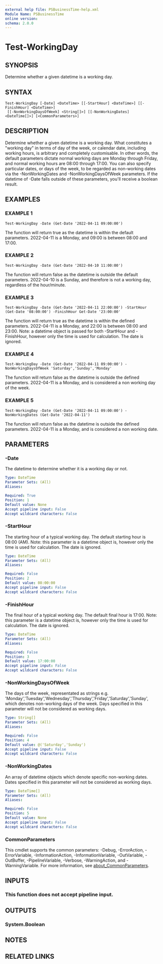 ```yaml
---
external help file: PSBusinessTime-help.xml
Module Name: PSBusinessTime
online version:
schema: 2.0.0
---
```


# Test-WorkingDay

## SYNOPSIS
Determine whether a given datetime is a working day.

## SYNTAX

```
Test-WorkingDay [-Date] <DateTime> [[-StartHour] <DateTime>] [[-FinishHour] <DateTime>]
 [[-NonWorkingDaysOfWeek] <String[]>] [[-NonWorkingDates] <DateTime[]>] [<CommonParameters>]
```

## DESCRIPTION
Determine whether a given datetime is a working day.
What constitutes a "working day" in terms of day of the week, or calendar date, including working hours, is arbitrary and completely customisable.
In other words, the default parameters dictate normal working days are Monday through Friday, and normal working hours are 08:00 through 17:00.
You can also specify particular dates, or days of the week, to be regarded as non-working dates via the -NonWorkingDates and -NonWorkingDaysOfWeek parameters.
If the datetime of -Date falls outside of these parameters, you'll receive a boolean result.

## EXAMPLES

### EXAMPLE 1
```
Test-WorkingDay -Date (Get-Date '2022-04-11 09:00:00')
```

The function will return true as the datetime is within the default parameters.
2022-04-11 is a Monday, and 09:00 is between 08:00 and 17:00.

### EXAMPLE 2
```
Test-WorkingDay -Date (Get-Date '2022-04-10 11:00:00')
```

The function will return false as the datetime is outside the default parameters.
2022-04-10 is a Sunday, and therefore is not a working day, regardless of the hour/minute.

### EXAMPLE 3
```
Test-WorkingDay -Date (Get-Date '2022-04-11 22:00:00') -StartHour (Get-Date '08:00:00') -FinishHour Get-Date '23:00:00'
```

The function will return true as the datetime is within the defined parameters.
2022-04-11 is a Monday, and 22:00 is between 08:00 and 23:00.
Note: a datetime object is passed for both -StartHour and -FinishHour, however only the time is used for calculation.
The date is ignored.

### EXAMPLE 4
```
Test-WorkingDay -Date (Get-Date '2022-04-11 09:00:00') -NonWorkingDaysOfWeek 'Saturday','Sunday','Monday'
```

The function will return false as the datetime is outside the defined parameters.
2022-04-11 is a Monday, and is considered a non working day of the week.

### EXAMPLE 5
```
Test-WorkingDay -Date (Get-Date '2022-04-11 09:00:00') -NonWorkingDates (Get-Date '2022-04-11')
```

The function will return false as the datetime is outside the defined parameters.
2022-04-11 is a Monday, and is considered a non working date.

## PARAMETERS

### -Date
The datetime to determine whether it is a working day or not.

```yaml
Type: DateTime
Parameter Sets: (All)
Aliases:

Required: True
Position: 1
Default value: None
Accept pipeline input: False
Accept wildcard characters: False
```

### -StartHour
The starting hour of a typical working day.
The default starting hour is 08:00 (AM).
Note: this parameter is a datetime object is, however only the time is used for calculation.
The date is ignored.

```yaml
Type: DateTime
Parameter Sets: (All)
Aliases:

Required: False
Position: 2
Default value: 08:00:00
Accept pipeline input: False
Accept wildcard characters: False
```

### -FinishHour
The final hour of a typical working day.
The default final hour is 17:00.
Note: this parameter is a datetime object is, however only the time is used for calculation.
The date is ignored.

```yaml
Type: DateTime
Parameter Sets: (All)
Aliases:

Required: False
Position: 3
Default value: 17:00:00
Accept pipeline input: False
Accept wildcard characters: False
```

### -NonWorkingDaysOfWeek
The days of the week, representated as strings e.g.
'Monday','Tuesday','Wednesday','Thursday','Friday','Saturday','Sunday', which denotes non-working days of the week.
Days specified in this parameter will not be considered as working days.

```yaml
Type: String[]
Parameter Sets: (All)
Aliases:

Required: False
Position: 4
Default value: @('Saturday','Sunday')
Accept pipeline input: False
Accept wildcard characters: False
```

### -NonWorkingDates
An array of datetime objects which denote specific non-working dates.
Dates specified in this parameter will not be considered as working days.

```yaml
Type: DateTime[]
Parameter Sets: (All)
Aliases:

Required: False
Position: 5
Default value: None
Accept pipeline input: False
Accept wildcard characters: False
```

### CommonParameters
This cmdlet supports the common parameters: -Debug, -ErrorAction, -ErrorVariable, -InformationAction, -InformationVariable, -OutVariable, -OutBuffer, -PipelineVariable, -Verbose, -WarningAction, and -WarningVariable. For more information, see [about_CommonParameters](http://go.microsoft.com/fwlink/?LinkID=113216).

## INPUTS

### This function does not accept pipeline input.
## OUTPUTS

### System.Boolean
## NOTES

## RELATED LINKS
